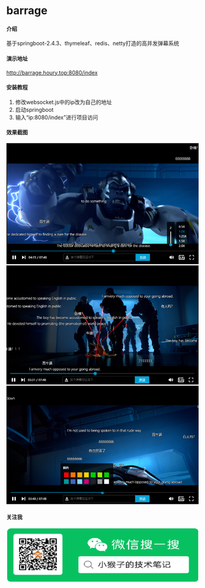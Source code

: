 # barrage

#### 介绍
基于springboot-2.4.3、thymeleaf、redis、netty打造的高并发弹幕系统

#### 演示地址
http://barrage.houry.top:8080/index
#### 安装教程
1.  修改websocket.js中的ip改为自己的地址
2.  启动springboot
3.  输入“ip:8080/index”进行项目访问

#### 效果截图
![avatar](/images/1.png)
![avatar](/images/2.png)
![avatar](/images/3.png)

#### 关注我
![avatar](/images/WeChat.png)